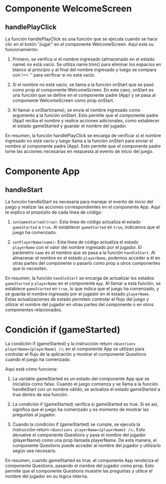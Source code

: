 # Componente WelcomeScreen

## handlePlayClick

La función handlePlayClick es una función que se ejecuta cuando se hace clic en el botón "Jugar" en el componente WelcomeScreen. Aquí está su funcionamiento:

1. Primero, se verifica si el nombre ingresado (almacenado en el estado name) no está vacío. Se utiliza name.trim() para eliminar los espacios en blanco al principio y al final del nombre ingresado y luego se compara con !== '' para verificar si no está vacío.

2. Si el nombre no está vacío, se llama a la función onStart que se pasó como prop al componente WelcomeScreen. En este caso, onStart es una función que se define en el componente padre (App) y se pasa al componente WelcomeScreen como prop onStart.

3. Al llamar a onStart(name), se envía el nombre ingresado como argumento a la función onStart. Esto permite que el componente padre (App) reciba el nombre y realice acciones adicionales, como establecer el estado gameStarted y guardar el nombre del jugador.

En resumen, la función handlePlayClick se encarga de verificar si el nombre ingresado no está vacío y luego llama a la función onStart para enviar el nombre al componente padre (App). Esto permite que el componente padre tome las acciones necesarias en respuesta al evento de inicio del juego.

# Componente App

## handleStart

La función handleStart es necesaria para manejar el evento de inicio del juego y realizar las acciones correspondientes en el componente App. Aquí te explico el propósito de cada línea de código:

1. `setGameStarted(true)`: Esta línea de código actualiza el estado `gameStarted` a `true`. Al establecer `gameStarted` en `true`, indicamos que el juego ha comenzado.

2. `setPlayerName(name)`: Esta línea de código actualiza el estado `playerName` con el valor del nombre ingresado por el jugador. El parámetro `name` es el nombre que se pasa a la función `handleStart`. Al almacenar el nombre en el estado `playerName`, podemos acceder a él en otras partes del componente o pasarlo como prop a otros componentes que lo necesiten.

En resumen, la función `handleStart` se encarga de actualizar los estados `gameStarted` y `playerName` en el componente `App`. Al llamar a esta función, se establece `gameStarted` en `true`, lo que indica que el juego ha comenzado, y se guarda el nombre ingresado por el jugador en el estado `playerName`. Estas actualizaciones de estado permiten controlar el flujo del juego y utilizar el nombre del jugador en otras partes del componente o en otros componentes relacionados.

# Condición if (gameStarted)

La condición if (gameStarted) y la instrucción return `<Questions playerName={playerName} />`; en el componente App se utilizan para controlar el flujo de la aplicación y mostrar el componente Questions cuando el juego ha comenzado.

Aquí está cómo funciona:

1. La variable gameStarted es un estado del componente App que se inicializa como false. Cuando el juego comienza y se llama a la función handleStart con un nombre válido, se actualiza el estado gameStarted a true dentro de esa función.

2. La condición if (gameStarted) verifica si gameStarted es true. Si es así, significa que el juego ha comenzado y es momento de mostrar las preguntas al jugador.

3. Cuando la condición if (gameStarted) se cumple, se ejecuta la instrucción return `<Questions playerName={playerName} />`;. Esto devuelve el componente Questions y pasa el nombre del jugador (playerName) como una prop llamada playerName. De esta manera, el componente Questions puede acceder al nombre del jugador y utilizarlo según sea necesario.

En resumen, cuando gameStarted es true, el componente App renderiza el componente Questions, pasando el nombre del jugador como prop. Esto permite que el componente Questions muestre las preguntas y utilice el nombre del jugador en su lógica interna.

